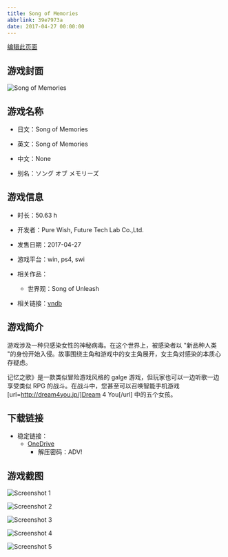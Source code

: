 ```yaml
---
title: Song of Memories
abbrlink: 39e7973a
date: 2017-04-27 00:00:00
---
```

[编辑此页面](https://github.com/ACG-3/ADV3-source/blob/main/source/_posts/games/Song%20of%20Memories.md)

## 游戏封面

![Song of Memories](https://pan.timero.xyz/d/onedrive/img_lib_001/Song%20of%20Memories_cover.avif)


## 游戏名称

- 日文：Song of Memories
- 英文：Song of Memories
- 中文：None

- 别名：ソング オブ メモリーズ


## 游戏信息

- 时长：50.63 h
- 开发者：Pure Wish, Future Tech Lab Co.,Ltd.
- 发售日期：2017-04-27
- 游戏平台：win, ps4, swi
- 相关作品：
   - 世界观：Song of Unleash

- 相关链接：[vndb](https://vndb.org/v16974)


## 游戏简介

游戏涉及一种只感染女性的神秘病毒。在这个世界上，被感染者以 "新品种人类 "的身份开始入侵。故事围绕主角和游戏中的女主角展开，女主角对感染的本质心存疑虑。

记忆之歌》是一款类似冒险游戏风格的 galge 游戏，但玩家也可以一边听歌一边享受类似 RPG 的战斗。在战斗中，您甚至可以召唤智能手机游戏 [url=http://dream4you.jp/]Dream 4 You[/url] 中的五个女孩。




## 下载链接

- 稳定链接：
    - [OneDrive](https://pan.timero.xyz/onedrive/adv_lib_001/Song%20of%20Memories)
        - 解压密码：ADV!



## 游戏截图


![Screenshot 1](https://pan.timero.xyz/d/onedrive/img_lib_001/Song%20of%20Memories_Screenshot_1.avif)

![Screenshot 2](https://pan.timero.xyz/d/onedrive/img_lib_001/Song%20of%20Memories_Screenshot_2.avif)

![Screenshot 3](https://pan.timero.xyz/d/onedrive/img_lib_001/Song%20of%20Memories_Screenshot_3.avif)

![Screenshot 4](https://pan.timero.xyz/d/onedrive/img_lib_001/Song%20of%20Memories_Screenshot_4.avif)

![Screenshot 5](https://pan.timero.xyz/d/onedrive/img_lib_001/Song%20of%20Memories_Screenshot_5.avif)

